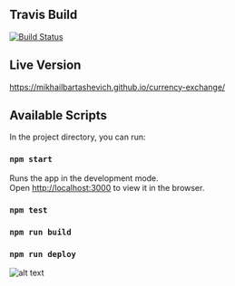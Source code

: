 ## Travis Build
[![Build Status](https://travis-ci.com/mikhailbartashevich/currency-exchange.svg?branch=prod)](https://travis-ci.com/mikhailbartashevich/currency-exchange)

## Live Version

https://mikhailbartashevich.github.io/currency-exchange/

## Available Scripts

In the project directory, you can run:

### `npm start`

Runs the app in the development mode.<br>
Open [http://localhost:3000](http://localhost:3000) to view it in the browser.

### `npm test`
### `npm run build`
### `npm run deploy`

![alt text](https://raw.githubusercontent.com/mikhailbartashevich/currency-exchange/d2c08ccf8fa057bc55c3dc3e277249e8794f0060/docs/screen.png)
